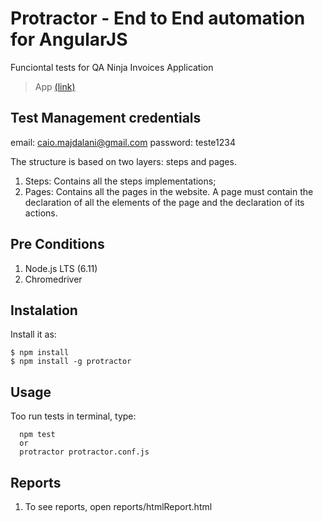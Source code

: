 # Protractor - End to End automation for AngularJS

Funciontal tests for QA Ninja Invoices Application

> App [(link)](https://ninjainvoices.herokuapp.com/)

## Test Management credentials
email: caio.majdalani@gmail.com
password: teste1234

The structure is based on two layers: steps and pages.

1. Steps: Contains all the steps implementations;
2. Pages: Contains all the pages in the website. A page must contain the declaration of all the elements of the page and the declaration of its actions.

## Pre Conditions

1. Node.js LTS (6.11)
2. Chromedriver

## Instalation

Install it as:

    $ npm install
    $ npm install -g protractor

## Usage

Too run tests in terminal, type:

```
  npm test
  or
  protractor protractor.conf.js

```

<!-- To gerenate reports:

```
  npm run report
  or
  ./node_modules/.bin/allure generate ./allure-results -o ./reports

``` -->
<!-- 
To clean reports:

```
  rm -rf allure-results/
  or 
  npm run cleanreports

``` -->

## Reports

1. To see reports, open reports/htmlReport.html